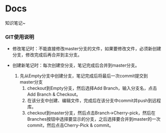 # Docs
知识笔记~



### GIT使用说明

- 修改笔记时：不能直接修改master分支的文件，如果要修改文件，必须新创建分支，修改完成后再合并到主分支。

- 创建新笔记时：每次创建空分支，笔记完成后合并到master分支。
  1. 先从Empty分支中创建分支，笔记完成后将最后一次commit提交到master分支
     1. checkout到Empty分支，然后选择Add Branch，输入分支名，点击Add Branch & Checkout。
     2. 在该分支中创建、编辑文件，完成后在该分支中commit并push到远程库。
     3. checkout到master分支，然后点击Branch->Cherry-pick，然后在Branches按钮中选择要显示的分支，之后选择要合并到master的一次commit，然后点击Cherry-Pick & commit。